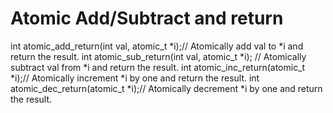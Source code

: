 Atomic Add/Subtract and return
==============================

int atomic_add_return(int val, atomic_t *i);// Atomically add val to *i and return the result.
int atomic_sub_return(int val, atomic_t *i); // Atomically subtract val from *i and return the result.
int atomic_inc_return(atomic_t *i);// Atomically increment *i by one and return the result.
int atomic_dec_return(atomic_t *i);// Atomically decrement *i by one and return the result.


